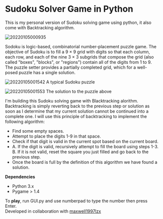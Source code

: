 # Sudoku Solver Game in Python

This is my personal version of Sudoku solving game using python, it also come with Backtracking algorithm.

![20220105000935](https://user-images.githubusercontent.com/47311671/148163684-78994e14-b45b-4f85-b1f2-61c80fa841ef.png)


Sodoku is logic-based, combinatorial number-placement puzzle game. The objective of Sudoku is to fill a 9 × 9 grid with digits so that each column, each row, and each of the nine 3 × 3 subgrids that compose the grid (also called "boxes", "blocks", or "regions") contain all of the digits from 1 to 9. The puzzle setter provides a partially completed grid, which for a well-posed puzzle has a single solution.

![20220105001542](https://user-images.githubusercontent.com/47311671/148164163-e721ba2b-0718-4319-9ae4-274138caef35.png) A typical Sudoku puzzle

![20220105001553](https://user-images.githubusercontent.com/47311671/148164205-19d11b6c-7b78-4252-9a99-3dcd398e0c01.png) The solution to the puzzle above


I'm building this Sudoku solving game with Blacktracking alorithm. Backtracking is simply reverting back to the previous step or solution as soon as I determine that my current solution cannot be continued into a complete one. I will use this principle of backtracking to implement the following algorithm:<br>
<ul>
  <li>Find some empty spaces. </li>
  <li>Attempt to place the digits 1-9 in that space.</li>
  <li>Check if that digit is valid in the current spot based on the current board.</li>
  <li>A. If the digit is valid, recursively attempt to fill the board using steps 1-3.
      B. If it is not valid, reset the square you just filled and go back to the previous step.</li>
  <li>Once the board is full by the definition of this algorithm we have found a solution.</li>
</ul>

<b>Dependencies</b>
<ul>
  <li>Python 3.x</li>
  <li>Pygame > 1.4</li>
</ul>
To <b>play</b>, run GUI.py and use numberpad to type the number then press Enter.
<br>
Developed in collaboration with <a href="https://github.com/maxwell1997lzx">maxwell1997lzx</a>
